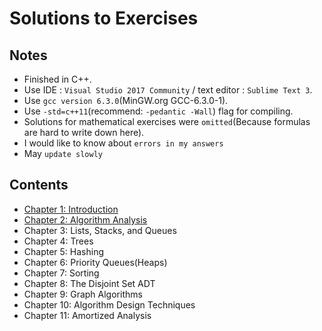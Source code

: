 # Solutions to Exercises
## Notes
* Finished in C++.
* Use IDE : `Visual Studio 2017 Community` / text editor : `Sublime Text 3`.
* Use `gcc version 6.3.0`(MinGW.org GCC-6.3.0-1).
* Use `-std=c++11`(recommend: `-pedantic -Wall`) flag for compiling.
* Solutions for mathematical exercises were `omitted`(Because formulas are hard to write down here).
* I would like to know about `errors in my answers`
* May `update slowly`
## Contents
* [Chapter 1: Introduction](https://github.com/seineo/Solutions-for-Data-Structures-and-Algorithm-Analysis-in-C-2th-exercises/blob/master/ch01/README.md)
* [Chapter 2: Algorithm Analysis](https://github.com/seineo/Data-Structures-and-Algorithm-Analysis-in-C/blob/master/ch02/README.md)
* Chapter 3: Lists, Stacks, and Queues
* Chapter 4: Trees
* Chapter 5: Hashing 
* Chapter 6: Priority Queues(Heaps)
* Chapter 7: Sorting 
* Chapter 8: The Disjoint Set ADT
* Chapter 9: Graph Algorithms
* Chapter 10: Algorithm Design Techniques
* Chapter 11: Amortized Analysis
